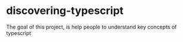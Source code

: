 # discovering-typescript
The goal of this project, is help people to understand key concepts of typescript
